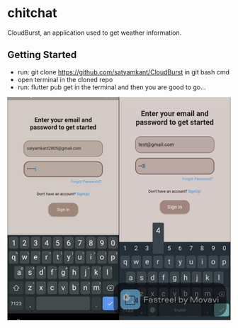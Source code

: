 # chitchat
CloudBurst, an application used to get weather information.

## Getting Started
  * run: git clone https://github.com/satyamkant/CloudBurst in git bash cmd
  * open terminal in the cloned repo
  * run: flutter pub get in the terminal and then you are good to go...


![](chatapp.gif)
